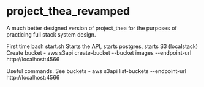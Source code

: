 # project_thea_revamped
A much better designed version of project_thea for the purposes of practicing full stack system design.

First time
bash start.sh
Starts the API, starts postgres, starts S3 (localstack)
Create bucket -  aws s3api create-bucket --bucket images --endpoint-url http://localhost:4566

Useful commands.
See buckets - aws s3api list-buckets --endpoint-url http://localhost:4566
